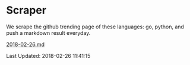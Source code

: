 # Scraper

We scrape the github trending page of these languages: go, python, and push a markdown result everyday.

[2018-02-26.md](https://github.com/borays/Scraper/blob/master/2018-02-26.md)

Last Updated: 2018-02-26 11:41:15
